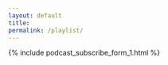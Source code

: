 ```yaml
---
layout: default
title: 
permalink: /playlist/
---
```


<div id='buzzsprout-large-player'></div><script type='text/javascript' charset='utf-8' src='https://www.buzzsprout.com/2126226.js?container_id=buzzsprout-large-player&player=large'></script>

{% include podcast_subscribe_form_1.html %}